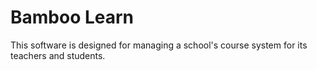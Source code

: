 # Bamboo Learn
This software is designed for managing a school's course system for its teachers and students.